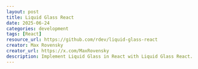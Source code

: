 ```yaml
---
layout: post
title: Liquid Glass React
date: 2025-06-24
categories: development
tags: [React]
resource_url: https://github.com/rdev/liquid-glass-react
creator: Max Rovensky
creator_url: https://x.com/MaxRovensky
description: Implement Liquid Glass in React with Liquid Glass React.
---
```

